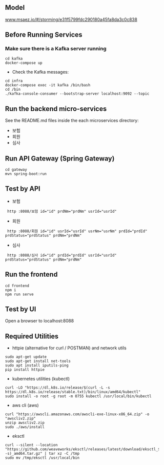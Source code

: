 # 

## Model
www.msaez.io/#/storming/e31f5799fdc290180a45fa8da3c0c838

## Before Running Services
### Make sure there is a Kafka server running
```
cd kafka
docker-compose up
```
- Check the Kafka messages:
```
cd infra
docker-compose exec -it kafka /bin/bash
cd /bin
./kafka-console-consumer --bootstrap-server localhost:9092 --topic
```

## Run the backend micro-services
See the README.md files inside the each microservices directory:

- 보험
- 회원
- 심사


## Run API Gateway (Spring Gateway)
```
cd gateway
mvn spring-boot:run
```

## Test by API
- 보험
```
 http :8088/보험 id="id" prdNm="prdNm" usrId="usrId" 
```
- 회원
```
 http :8088/회원 id="id" usrId="usrId" usrNm="usrNm" prdId="prdId" prdStatus="prdStatus" prdNm="prdNm" 
```
- 심사
```
 http :8088/심사 id="id" prdId="prdId" usrId="usrId" prdStatus="prdStatus" prdNm="prdNm" 
```


## Run the frontend
```
cd frontend
npm i
npm run serve
```

## Test by UI
Open a browser to localhost:8088

## Required Utilities

- httpie (alternative for curl / POSTMAN) and network utils
```
sudo apt-get update
sudo apt-get install net-tools
sudo apt install iputils-ping
pip install httpie
```

- kubernetes utilities (kubectl)
```
curl -LO "https://dl.k8s.io/release/$(curl -L -s https://dl.k8s.io/release/stable.txt)/bin/linux/amd64/kubectl"
sudo install -o root -g root -m 0755 kubectl /usr/local/bin/kubectl
```

- aws cli (aws)
```
curl "https://awscli.amazonaws.com/awscli-exe-linux-x86_64.zip" -o "awscliv2.zip"
unzip awscliv2.zip
sudo ./aws/install
```

- eksctl 
```
curl --silent --location "https://github.com/weaveworks/eksctl/releases/latest/download/eksctl_$(uname -s)_amd64.tar.gz" | tar xz -C /tmp
sudo mv /tmp/eksctl /usr/local/bin
```

